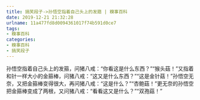 ```yaml
---
title: 搞笑段子->孙悟空指着自己头上的发箍 | 糗事百科
date: 2019-12-21 21:32:28
urlname: 11a477fd8d0094361017f74b591d0ce7
tags: 
- 糗事百科
categories:
- 糗事百科
- 搞笑段子
---
```

孙悟空指着自己头上的发箍，问猪八戒：“你看这是什么东西？”“猴头菇！”又指着和针一样大小的金箍棒，问猪八戒：“这又是什么东西？”“这是金针菇！”孙悟空无奈，又把金箍棒变得很大，再问猪八戒：“这是什么？”“杏鲍菇！”更无奈的孙悟空把金箍棒变成了两根，又问猪八戒：“看看这又是什么？”“双孢菇！”


